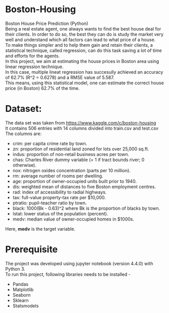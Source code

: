 # Boston-Housing
Boston House Price Prediction (Python) <br />
Being a real estate agent, one always wants to find the best house deal for their clients. In order to do so, the best they can do is study the market very well and understand which all factors can lead to what price of a house. <br />
To make things simpler and to help them gain and retain their clients, a statistical technique, called regression, can do this task saving a lot of time and efforts for the agents. <br />
In this project, we aim at estimating the house prices in Boston area using linear regression technique. <br />
In this case, multiple lineat regression has succesully achieved an accuracy of 62.7% (R^2 = 0.6278) and a RMSE value of 5.587. <br /> This means, using this statistical model, one can estimate the correct house price (in Boston) 62.7% of the time. <br />

# Dataset:
The data set was taken from https://www.kaggle.com/c/boston-housing  <br />
It contains 506 entries with 14 columns divided into train.csv and test.csv <br />
The columns are: <br />
* crim: per capita crime rate by town.
* zn: proportion of residential land zoned for lots over 25,000 sq.ft.
* indus: proportion of non-retail business acres per town.
* chas: Charles River dummy variable (= 1 if tract bounds river; 0 otherwise).
* nox: nitrogen oxides concentration (parts per 10 million).
* rm: average number of rooms per dwelling.
* age: proportion of owner-occupied units built prior to 1940.
* dis: weighted mean of distances to five Boston employment centres.
* rad: index of accessibility to radial highways.
* tax: full-value property-tax rate per $10,000.
* ptratio: pupil-teacher ratio by town.
* black: 1000(Bk - 0.63)^2 where Bk is the proportion of blacks by town.
* lstat: lower status of the population (percent).
* medv: median value of owner-occupied homes in $1000s. <br />

Here, __medv__ is the target variable.

# Prerequisite
The project was developed using jupyter notebook (version 4.4.0) with Python 3. <br />
To run this project, following libraries needs to be installed - 
* Pandas
* Matplotlib
* Seaborn
* Sklearn
* Statsmodels

